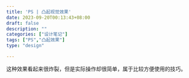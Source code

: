 ```yaml
---
title: 'PS | 凸起视觉效果'
date: 2023-09-20T00:13:43+08:00
draft: false
description: ""
categories: ["设计笔记"]
tags: ["PS","凸起效果"]
type: "design"

---
```


这种效果看起来很炸裂，但是实际操作却很简单，属于比较方便使用的技巧。



